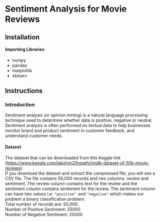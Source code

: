 # Sentiment Analysis for Movie Reviews
## Installation
#### Importing Libraries
* numpy
* pandas
* matplotlib
* sklearn
## Instructions
### Introduction
Sentiment analysis (or opinion mining) is a natural language processing technique used to determine whether data is positive, negative or neutral. Sentiment analysis is often performed on textual data to help businesses monitor brand and product sentiment in customer feedback, and understand customer needs.
#### Dataset
The dataset that can be downloaded from this Kaggle link (https://www.kaggle.com/lakshmi25npathi/imdb-dataset-of-50k-movie-reviews).<br>
If you download the dataset and extract the compressed file, you will see a CSV file. The file contains 50,000 records and two columns: review and sentiment. The review column contains text for the review and the sentiment column contains sentiment for the review. The sentiment column can have two values i.e. `"positive" `and `"negative"` which makes our problem a binary classification problem.<br>
Total number of records are: 50,000.<br>
Number of Positive Sentiment:  25000 <br>
Number of Negative Sentiment:  25000


